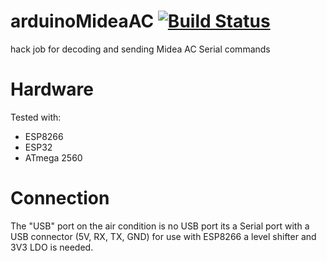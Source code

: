 arduinoMideaAC [![Build Status](https://github.com/Links2004/arduinoMideaAC/workflows/CI/badge.svg?branch=master)](https://github.com/Links2004/arduinoMideaAC/actions?query=workflow%3ACI+branch%3Amaster)
===========================================

hack job for decoding and sending Midea AC Serial commands

# Hardware

Tested with:

 - ESP8266
 - ESP32
 - ATmega 2560


# Connection

The "USB" port on the air condition is no USB port its a Serial port with a USB connector (5V, RX, TX, GND)
for use with ESP8266 a level shifter and 3V3 LDO is needed.


